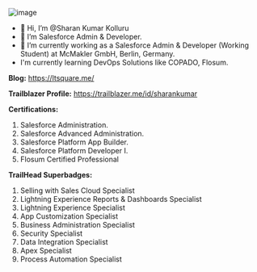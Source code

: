 ![image](https://user-images.githubusercontent.com/88401843/153305697-6690f566-0d50-4b3d-93bf-d4cef297b059.png)
- 👋 Hi, I’m @Sharan Kumar Kolluru
- 👀 I’m Salesforce Admin & Developer.
- 🌱 I’m currently working as a Salesforce Admin & Developer (Working Student) at McMakler GmbH, Berlin, Germany.
- I'm currently learning DevOps Solutions like COPADO, Flosum.

**Blog:** https://ltsquare.me/

**Trailblazer Profile:** https://trailblazer.me/id/sharankumar

**Certifications:**
1. Salesforce Administration.
2. Salesforce Advanced Administration.
3. Salesforce Platform App Builder.
4. Salesforce Platform Developer I.
5. Flosum Certified Professional

**TrailHead Superbadges:**
1. Selling with Sales Cloud Specialist
2. Lightning Experience Reports & Dashboards Specialist
3. Lightning Experience Specialist
4. App Customization Specialist
5. Business Administration Specialist
6. Security Specialist
7. Data Integration Specialist
8. Apex Specialist
9. Process Automation Specialist

